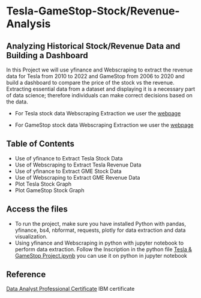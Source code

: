 # Tesla-GameStop-Stock/Revenue-Analysis
## Analyzing Historical Stock/Revenue Data and Building a Dashboard
In this Project we will use yfinance and  Webscraping to extract the revenue data for Tesla from 2010 to 2022 and GameStop from 2006 to 2020  and build a dashboard to compare the price of the stock vs the revenue. Extracting essential data from a dataset and displaying it is a necessary part of data science; therefore individuals can make correct decisions based on the data. 
- For Tesla stock data Webscraping Extraction we user the [webpage](https://cf-courses-data.s3.us.cloud-object-storage.appdomain.cloud/IBMDeveloperSkillsNetwork-PY0220EN-SkillsNetwork/labs/project/revenue.htm)

- For GameStop stock data Webscraping Extraction we user the [webpage](https://cf-courses-data.s3.us.cloud-object-storage.appdomain.cloud/IBMDeveloperSkillsNetwork-PY0220EN-SkillsNetwork/labs/project/stock.html)
## Table of Contents
- Use of yfinance to Extract Tesla Stock Data
- Use of Webscraping to Extract Tesla Revenue Data
- Use of yfinance to Extract GME Stock Data
- Use of Webscraping to Extract GME Revenue Data
- Plot Tesla Stock Graph
- Plot GameStop Stock Graph

## Access the files
 - To run the project, make sure you have installed  Python with pandas, yfinance, bs4, nbformat, requests, plotly for data extraction and data visualization.
 - Using yfinance and  Webscraping in python with jupyter notebook to perform data extraction. Follow the Inscription in the python file [Tesla & GameStop Project.ipynb](Tesla_GameStop_Project.ipynb) you can use it on python in jupyter notebook 

## Reference

[Data Analyst Professional Certificate](https://www.coursera.org/professional-certificates/ibm-data-analyst) IBM certificate



   







   


